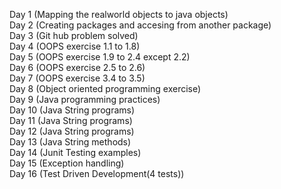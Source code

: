 Day 1 (Mapping the realworld objects to java objects)<br>
Day 2 (Creating packages and accesing from another package)<br>
Day 3 (Git hub problem solved)<br>
Day 4 (OOPS exercise 1.1 to 1.8)<br>
Day 5 (OOPS exercise 1.9 to 2.4 except 2.2)<br>
Day 6 (OOPS exercise 2.5 to 2.6)<br>
Day 7 (OOPS exercise 3.4 to 3.5)<br>
Day 8 (Object oriented programming exercise)<br>
Day 9 (Java programming practices)<br>
Day 10 (Java String programs)<br>
Day 11 (Java String programs)<br>
Day 12 (Java String programs)<br>
Day 13 (Java String methods)<br>
Day 14 (Junit Testing examples)<br>
Day 15 (Exception handling)<br>
Day 16 (Test Driven Development(4 tests))




